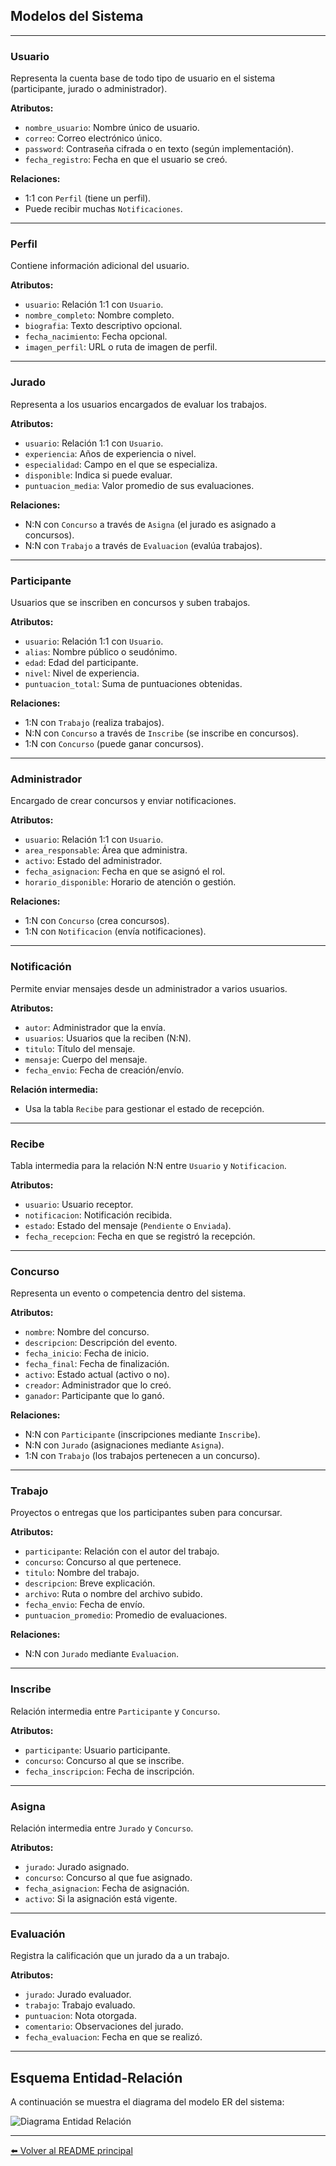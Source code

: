 ## Modelos del Sistema

---

### Usuario
Representa la cuenta base de todo tipo de usuario en el sistema (participante, jurado o administrador).

**Atributos:**
- `nombre_usuario`: Nombre único de usuario.  
- `correo`: Correo electrónico único.  
- `password`: Contraseña cifrada o en texto (según implementación).  
- `fecha_registro`: Fecha en que el usuario se creó.

**Relaciones:**
- 1:1 con `Perfil` (tiene un perfil).
- Puede recibir muchas `Notificaciones`.

---

### Perfil
Contiene información adicional del usuario.

**Atributos:**
- `usuario`: Relación 1:1 con `Usuario`.  
- `nombre_completo`: Nombre completo.  
- `biografia`: Texto descriptivo opcional.  
- `fecha_nacimiento`: Fecha opcional.  
- `imagen_perfil`: URL o ruta de imagen de perfil.

---

### Jurado
Representa a los usuarios encargados de evaluar los trabajos.

**Atributos:**
- `usuario`: Relación 1:1 con `Usuario`.  
- `experiencia`: Años de experiencia o nivel.  
- `especialidad`: Campo en el que se especializa.  
- `disponible`: Indica si puede evaluar.  
- `puntuacion_media`: Valor promedio de sus evaluaciones.

**Relaciones:**
- N:N con `Concurso` a través de `Asigna` (el jurado es asignado a concursos).  
- N:N con `Trabajo` a través de `Evaluacion` (evalúa trabajos).

---

### Participante
Usuarios que se inscriben en concursos y suben trabajos.

**Atributos:**
- `usuario`: Relación 1:1 con `Usuario`.  
- `alias`: Nombre público o seudónimo.  
- `edad`: Edad del participante.  
- `nivel`: Nivel de experiencia.  
- `puntuacion_total`: Suma de puntuaciones obtenidas.

**Relaciones:**
- 1:N con `Trabajo` (realiza trabajos).  
- N:N con `Concurso` a través de `Inscribe` (se inscribe en concursos).  
- 1:N con `Concurso` (puede ganar concursos).

---

### Administrador
Encargado de crear concursos y enviar notificaciones.

**Atributos:**
- `usuario`: Relación 1:1 con `Usuario`.  
- `area_responsable`: Área que administra.  
- `activo`: Estado del administrador.  
- `fecha_asignacion`: Fecha en que se asignó el rol.  
- `horario_disponible`: Horario de atención o gestión.

**Relaciones:**
- 1:N con `Concurso` (crea concursos).  
- 1:N con `Notificacion` (envía notificaciones).

---

### Notificación
Permite enviar mensajes desde un administrador a varios usuarios.

**Atributos:**
- `autor`: Administrador que la envía.  
- `usuarios`: Usuarios que la reciben (N:N).  
- `titulo`: Título del mensaje.  
- `mensaje`: Cuerpo del mensaje.  
- `fecha_envio`: Fecha de creación/envío.

**Relación intermedia:**  
- Usa la tabla `Recibe` para gestionar el estado de recepción.

---

### Recibe
Tabla intermedia para la relación N:N entre `Usuario` y `Notificacion`.

**Atributos:**
- `usuario`: Usuario receptor.  
- `notificacion`: Notificación recibida.  
- `estado`: Estado del mensaje (`Pendiente` o `Enviada`).  
- `fecha_recepcion`: Fecha en que se registró la recepción.

---

### Concurso
Representa un evento o competencia dentro del sistema.

**Atributos:**
- `nombre`: Nombre del concurso.  
- `descripcion`: Descripción del evento.  
- `fecha_inicio`: Fecha de inicio.  
- `fecha_final`: Fecha de finalización.  
- `activo`: Estado actual (activo o no).  
- `creador`: Administrador que lo creó.  
- `ganador`: Participante que lo ganó.

**Relaciones:**
- N:N con `Participante` (inscripciones mediante `Inscribe`).  
- N:N con `Jurado` (asignaciones mediante `Asigna`).  
- 1:N con `Trabajo` (los trabajos pertenecen a un concurso).

---

### Trabajo
Proyectos o entregas que los participantes suben para concursar.

**Atributos:**
- `participante`: Relación con el autor del trabajo.  
- `concurso`: Concurso al que pertenece.  
- `titulo`: Nombre del trabajo.  
- `descripcion`: Breve explicación.  
- `archivo`: Ruta o nombre del archivo subido.  
- `fecha_envio`: Fecha de envío.  
- `puntuacion_promedio`: Promedio de evaluaciones.

**Relaciones:**
- N:N con `Jurado` mediante `Evaluacion`.

---

### Inscribe
Relación intermedia entre `Participante` y `Concurso`.

**Atributos:**
- `participante`: Usuario participante.  
- `concurso`: Concurso al que se inscribe.  
- `fecha_inscripcion`: Fecha de inscripción.

---

### Asigna
Relación intermedia entre `Jurado` y `Concurso`.

**Atributos:**
- `jurado`: Jurado asignado.  
- `concurso`: Concurso al que fue asignado.  
- `fecha_asignacion`: Fecha de asignación.  
- `activo`: Si la asignación está vigente.

---

### Evaluación
Registra la calificación que un jurado da a un trabajo.

**Atributos:**
- `jurado`: Jurado evaluador.  
- `trabajo`: Trabajo evaluado.  
- `puntuacion`: Nota otorgada.  
- `comentario`: Observaciones del jurado.  
- `fecha_evaluacion`: Fecha en que se realizó.

---

## Esquema Entidad-Relación
A continuación se muestra el diagrama del modelo ER del sistema:

![Diagrama Entidad Relación](Diagrama_ER.png)

---

[⬅️ Volver al README principal](../README.md)
